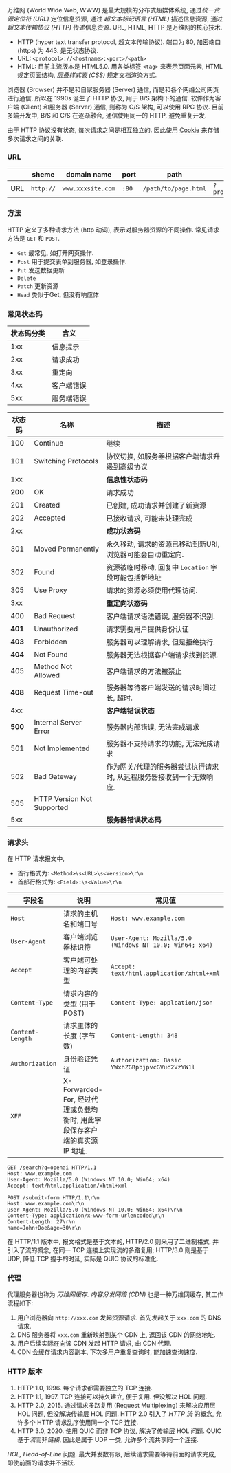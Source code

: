 万维网 (World Wide Web, WWW) 是最大规模的分布式超媒体系统, 通过*统一资源定位符 (URL)* 定位信息资源, 通过 *超文本标记语言 (HTML)* 描述信息资源, 通过*超文本传输协议 (HTTP)* 传递信息资源. URL, HTML, HTTP 是万维网的核心技术.

- HTTP (hyper text transfer protocol, 超文本传输协议). 端口为 80, 加密端口 (https) 为 443. 是无状态协议.
- URL: `<protocol>://<hostname>:<port>/<path>`
- HTML: 目前主流版本是 HTML5.0. 用各类标签 `<tag>` 来表示页面元素, HTML 规定页面结构, *层叠样式表 (CSS)* 规定文档渲染方式.

浏览器 (Browser) 并不是和自家服务器 (Server) 通信, 而是和各个网络公司网页进行通信, 所以在 1990s 诞生了 HTTP 协议, 用于 B/S 架构下的通信. 软件作为客户端 (Client) 和服务器 (Server) 通信, 则称为 C/S 架构, 可以使用 RPC 协议. 目前多端开发中, B/S 和 C/S 在逐渐融合, 通信使用同一的 HTTP, 避免重复开发.

由于 HTTP 协议没有状态, 每次请求之间是相互独立的. 因此使用 [Cookie](../Web%20Backend/用户认证/SSO.md) 来存储多次请求之间的关联.

### URL

|     | sheme     | domain name       | port  | path                 | query             | anchor        |
| --- | --------- | ----------------- | ----- | -------------------- | ----------------- | ------------- |
| URL | `http://` | `www.xxxsite.com` | `:80` | `/path/to/page.html` | `?product=camera` | `#somewhrere` |

### 方法

HTTP 定义了多种请求方法 (http 动词), 表示对服务器资源的不同操作. 常见请求方法是 `GET` 和 `POST`.

- `Get` 最常见, 如打开网页操作.
- `Post` 用于提交表单到服务器, 如登录操作.
- `Put` 发送数据更新
- `Delete`
- `Patch` 更新资源
- `Head` 类似于Get, 但没有响应体

### 常见状态码

| 状态码分类 | 含义       |
| ---------- | ---------- |
| 1xx        | 信息提示   |
| 2xx        | 请求成功   |
| 3xx        | 重定向     |
| 4xx        | 客户端错误 |
| 5xx           | 服务端错误           |

| 状态码 | 名称                       | 描述                                                                 |
| ------ | -------------------------- | -------------------------------------------------------------------- |
| 100    | Continue                   | 继续                                                                 |
| 101    | Switching Protocols        | 协议切换, 如服务器根据客户端请求升级到高级协议                       |
| 1xx    |                            | **信息性状态码**                                                     |
| **200**    | OK                         | 请求成功                                                             |
| 201    | Created                    | 已创建, 成功请求并创建了新资源                                       |
| 202    | Accepted                   | 已接收请求, 可能未处理完成                                           |
| 2xx    |                            | **成功状态码**                                                       |
| 301    | Moved Permanently          | 永久移动, 请求的资源已移动到新URI, 浏览器可能会自动重定向.           |
| 302    | Found                      | 资源被临时移动, 回复中 `Location` 字段可能包括新地址                                                       |
| 305    | Use Proxy                  | 请求的资源必须使用代理访问.                                          |
| 3xx    |                            | **重定向状态码**                                                     |
| 400    | Bad Request                | 客户端请求语法错误, 服务器不识别.                                    |
| **401**    | Unauthorized               | 请求需要用户提供身份认证                                             |
| **403**    | Forbidden                  | 服务器可以理解请求, 但是拒绝执行.                                    |
| **404**    | Not Found                  | 服务器无法根据客户端请求找到资源.                                    |
| 405    | Method Not Allowed         | 客户端请求的方法被禁止                                               |
| **408**    | Request Time-out           | 服务器等待客户端发送的请求时间过长, 超时.                            |
| 4xx    |                            | **客户端错误状态**                                                   |
| **500**    | Internal Server Error      | 服务器内部错误, 无法完成请求                                         |
| 501    | Not Implemented            | 服务器不支持请求的功能, 无法完成请求                                 |
| 502    | Bad Gateway                | 作为网关/代理的服务器尝试执行请求时, 从远程服务器接收到一个无效响应. |
| 505    | HTTP Version Not Supported |                                                                      |
| 5xx    |                            | **服务器错误状态码**                                                                     |


### 请求头

在 HTTP 请求报文中,
- 首行格式为: `<Method>\s<URL>\s<Version>\r\n`
- 首部行格式为: `<Field>:\s<Value>\r\n`

| 字段名           | 说明                       | 常见值                                                  |
| ---------------- | -------------------------- | ------------------------------------------------------- |
| `Host`           | 请求的主机名和端口号       | `Host: www.example.com`                                 |
| `User-Agent`     | 客户端浏览器标识符         | `User-Agent: Mozilla/5.0 (Windows NT 10.0; Win64; x64)` |
| `Accept`         | 客户端可处理的内容类型     | `Accept: text/html,application/xhtml+xml`               |
| `Content-Type`   | 请求内容的类型 (用于 POST) | `Content-Type: applcation/json`                         |
| `Content-Length` | 请求主体的长度 (字节数)    | `Content-Length: 348`                                   |
| `Authorization`  | 身份验证凭证               | `Authorization: Basic YWxhZGRpbjpvcGVuc2VzYW1l`         |
| `XFF`            | X-Forwarded-For, 经过代理或负载均衡时, 用此字段保存客户端的真实源 IP 地址.                           |                                                         |


```http
GET /search?q=openai HTTP/1.1
Host: www.example.com
User-Agent: Mozilla/5.0 (Windows NT 10.0; Win64; x64)
Accept: text/html,application/xhtml+xml
```

```http
POST /submit-form HTTP/1.1\r\n
Host: www.example.com\r\n
User-Agent: Mozilla/5.0 (Windows NT 10.0; Win64; x64)\r\n
Content-Type: application/x-www-form-urlencoded\r\n
Content-Length: 27\r\n
name=John+Doe&age=30\r\n
```

在 HTTP/1.1 版本中, 报文格式是基于文本的, HTTP/2.0 则采用了二进制格式, 并引入了流的概念, 在同一 TCP 连接上实现流的多路复用; HTTP/3.0 则是基于 UDP, 降低 TCP 握手的时延, 实际是 QUIC 协议的标准化.

### 代理

代理服务器也称为 *万维网缓存*. *内容分发网络 (CDN)* 也是一种万维网缓存, 其工作流程如下:
1. 用户浏览器向 `http://xxx.com` 发起资源请求. 首先发起关于 `xxx.com` 的 DNS 请求.
2. DNS 服务器将 `xxx.com` 重新映射到某个 CDN 上, 返回该 CDN 的网络地址.
3. 用户后续实际在向该 CDN 发起 HTTP 请求, 由 CDN 代理.
4. CDN 会缓存请求内容副本, 下次多用户重复查询时, 能加速查询速度.

### HTTP 版本

1. HTTP 1.0, 1996. 每个请求都需要独立的 TCP 连接.
2. HTTP 1.1, 1997. TCP 连接可以持久建立, 便于复用. 但没解决 HOL 问题.
3. HTTP 2.0, 2015. 通过请求多路复用 (Request Multiplexing) 来解决应用层 HOL 问题, 但没解决传输层 HOL 问题. HTTP 2.0 引入了 *HTTP 流* 的概念, 
	允许多个 HTTP 请求乱序使用同一个 TCP 连接.
4. HTTP 3.0, 2020. 使用 QUIC 而非 TCP 协议, 解决了传输层 HOL 问题. QUIC 基于*流*而非*链接*, 因此是属于 UDP 一类, 允许多个流共享同一个连接.

*HOL, Head-of-Line* 问题. 最大并发数有限, 后续请求需要等待前面的请求完成, 即使前面的请求并不活跃.

